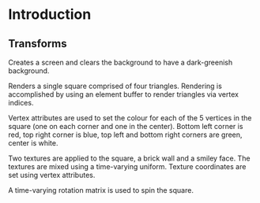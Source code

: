 Introduction
============

Transforms
----------

Creates a screen and clears the background to have a dark-greenish background.

Renders a single square comprised of four triangles.
Rendering is accomplished by using an element buffer to render triangles via 
vertex indices.

Vertex attributes are used to set the colour for each of the 5 vertices in the 
square (one on each corner and one in the center). Bottom left corner is red, 
top right corner is blue, top left and bottom right corners are green, center is 
white.

Two textures are applied to the square, a brick wall and a smiley face. The 
textures are mixed using a time-varying uniform. Texture coordinates are set 
using vertex attributes.

A time-varying rotation matrix is used to spin the square.

